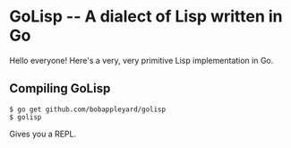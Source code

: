 GoLisp -- A dialect of Lisp written in Go
=========================================

Hello everyone! Here's a very, very primitive Lisp implementation in Go.

Compiling GoLisp
----------------

```
$ go get github.com/bobappleyard/golisp
$ golisp
```

Gives you a REPL.
